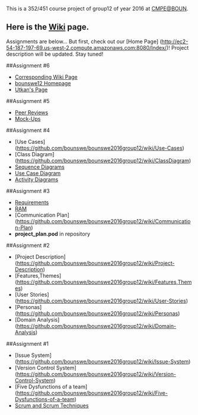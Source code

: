 This is a 352/451 course project of group12 of year 2016 at [CMPE@BOUN](https://piazza.com/boun.edu.tr/spring2016/cmpe352/home).

## Here is the [Wiki]( https://github.com/bounswe/bounswe2016group12/wiki) page.

Assignments are below...
But first, check out our [Home Page] (http://ec2-54-187-197-69.us-west-2.compute.amazonaws.com:8080/Index/)!
Project description will be updated. Stay tuned!

##Assignment #6
 * [Corresponding Wiki Page](https://github.com/bounswe/bounswe2016group12/wiki/Assignment-6-Group-Home-Page)
 * [bounswe12 Homepage](http://ec2-54-187-197-69.us-west-2.compute.amazonaws.com:8080/Index/)
 * [Utkan's Page](http://ec2-54-187-197-69.us-west-2.compute.amazonaws.com:8080/UtkanIndex/UtkanGezer)

##Assignment #5
* [Peer Reviews](https://github.com/bounswe/bounswe2016group12/wiki/Peer-Reviews)
* [Mock-Ups](https://github.com/bounswe/bounswe2016group12/wiki/Mockups)

##Assignment #4
 * [Use Cases] (https://github.com/bounswe/bounswe2016group12/wiki/Use-Cases)
 * [Class Diagram] (https://github.com/bounswe/bounswe2016group12/wiki/ClassDiagram)
 * [Sequence Diagrams](https://github.com/bounswe/bounswe2016group12/wiki/Sequence-Diagrams)
 * [Use Case Diagram](https://github.com/bounswe/bounswe2016group12/wiki/Use-Case-Diagram)
 * [Activity Diagrams](https://github.com/bounswe/bounswe2016group12/wiki/Activity-Diagrams)

##Assignment #3
 * [Requirements](https://github.com/bounswe/bounswe2016group12/wiki/Requirements)
 * [RAM](https://github.com/bounswe/bounswe2016group12/wiki/RAM)
 * [Communication Plan] (https://github.com/bounswe/bounswe2016group12/wiki/Communication-Plan)
 * **project_plan.pod** in repository

##Assignment #2
 * [Project Description] (https://github.com/bounswe/bounswe2016group12/wiki/Project-Description)
 * [Features,Themes] (https://github.com/bounswe/bounswe2016group12/wiki/Features,Themes)
 * [User Stories] (https://github.com/bounswe/bounswe2016group12/wiki/User-Stories)
 * [Personas] (https://github.com/bounswe/bounswe2016group12/wiki/Personas)
 * [Domain Analysis] (https://github.com/bounswe/bounswe2016group12/wiki/Domain-Analysis) 

##Assignment #1
 * [Issue System] (https://github.com/bounswe/bounswe2016group12/wiki/Issue-System)
 * [Version Control System] (https://github.com/bounswe/bounswe2016group12/wiki/Version-Control-System)
 * [Five Dysfunctions of a team] (https://github.com/bounswe/bounswe2016group12/wiki/Five-Dysfunctions-of-a-team)
 * [Scrum and Scrum Techniques](https://github.com/bounswe/bounswe2016group12/wiki/Scrum-and-Scrum-Techniques)












